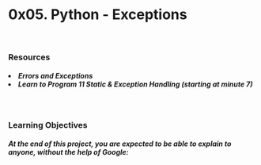 <html>
<head>
<h1>
0x05. Python - Exceptions
</h1>
</head>
<br>
<body>
<h3>
Resources</h3>
<h5>
<li>Errors and Exceptions</li>
<li>Learn to Program 11 Static & Exception Handling (starting at minute 7)</li>
</h5>
<br>
<h3>Learning Objectives
</h3>
<h5>
At the end of this project, you are expected to be able to explain to anyone, without the help of Google:
</h5>
</body>
</html>
